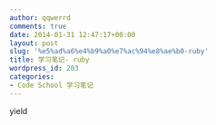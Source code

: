 ```yaml
---
author: qqwerrd
comments: true
date: 2014-01-31 12:47:17+00:00
layout: post
slug: '%e5%ad%a6%e4%b9%a0%e7%ac%94%e8%ae%b0-ruby'
title: 学习笔记- ruby
wordpress_id: 203
categories:
- Code School 学习笔记
---
```


yield
